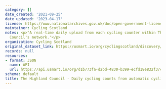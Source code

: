 ```yaml
---
category: []
date_created: '2021-09-25'
date_updated: '2023-04-17'
license: https://www.nationalarchives.gov.uk/doc/open-government-licence/version/3/
maintainer: Cycling Scotland
notes: <p>"A real-time daily upload from each cycling counter within The Highland
  Council's network."</p>
organization: Cycling Scotland
original_dataset_link: https://usmart.io/org/cyclingscotland/discovery/discovery-view-detail/da632de6-499b-427d-a15d-94c75d381249
records: null
resources:
- format: JSON
  name: API
  url: https://api.usmart.io/org/d1b773fa-d2bd-4830-b399-ecfd18e832f3/c762c71a-7366-44ba-8828-90f473295f44/1/urql
schema: default
title: The Highland Council - Daily cycling counts from automatic cycling counters
---
```


